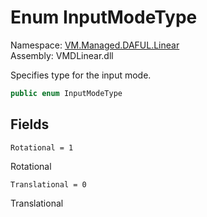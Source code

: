# Enum InputModeType

Namespace: [VM.Managed.DAFUL.Linear](VM.Managed.DAFUL.Linear.md)  
Assembly: VMDLinear.dll  

Specifies type for the input mode.

```csharp
public enum InputModeType
```

## Fields

`Rotational = 1` 

Rotational



`Translational = 0` 

Translational




